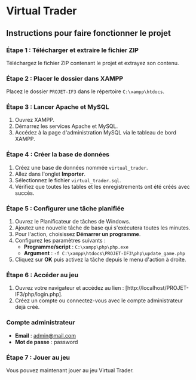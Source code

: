 # Virtual Trader

## Instructions pour faire fonctionner le projet

### Étape 1 : Télécharger et extraire le fichier ZIP
Téléchargez le fichier ZIP contenant le projet et extrayez son contenu.

### Étape 2 : Placer le dossier dans XAMPP
Placez le dossier `PROJET-IF3` dans le répertoire `C:\xampp\htdocs`.

### Étape 3 : Lancer Apache et MySQL
1. Ouvrez XAMPP.
2. Démarrez les services Apache et MySQL.
3. Accédez à la page d'administration MySQL via le tableau de bord XAMPP.

### Étape 4 : Créer la base de données
1. Créez une base de données nommée `virtual_trader`.
2. Allez dans l'onglet **Importer**.
3. Sélectionnez le fichier `virtual_trader.sql`.
4. Vérifiez que toutes les tables et les enregistrements ont été créés avec succès.

### Étape 5 : Configurer une tâche planifiée
1. Ouvrez le Planificateur de tâches de Windows.
2. Ajoutez une nouvelle tâche de base qui s'exécutera toutes les minutes.
3. Pour l'action, choisissez **Démarrer un programme**.
4. Configurez les paramètres suivants :
   - **Programme/script** : `C:\xampp\php\php.exe`
   - **Argument** : `-f C:\xampp\htdocs\PROJET-IF3\php\update_game.php`
5. Cliquez sur **OK** puis activez la tâche depuis le menu d'action à droite.

### Étape 6 : Accéder au jeu
1. Ouvrez votre navigateur et accédez au lien : [http://localhost/PROJET-IF3/php/login.php].
2. Créez un compte ou connectez-vous avec le compte administrateur déjà créé.

### Compte administrateur
- **Email** : admin@mail.com
- **Mot de passe** : password

### Étape 7 : Jouer au jeu
Vous pouvez maintenant jouer au jeu Virtual Trader.
